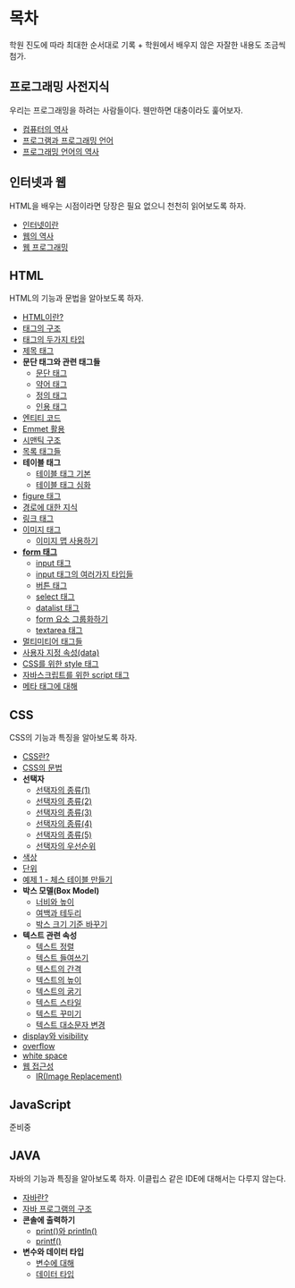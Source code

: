 # 목차
학원 진도에 따라 최대한 순서대로 기록 + 학원에서 배우지 않은 자잘한 내용도 조금씩 첨가.

## 프로그래밍 사전지식
우리는 프로그래밍을 하려는 사람들이다. 웬만하면 대충이라도 훑어보자.

+ [컴퓨터의 역사](https://nihilog.github.io/post/2021-05-03-01-history-of-computer)
+ [프로그램과 프로그래밍 언어](https://nihilog.github.io/post/2021-05-03-02-program-and-programming)
+ [프로그래밍 언어의 역사](https://nihilog.github.io/post/2021-05-03-03-history-of-programming-language)
## 인터넷과 웹
HTML을 배우는 시점이라면 당장은 필요 없으니 천천히 읽어보도록 하자.

+ [인터넷이란](https://nihilog.github.io/post/2021-05-04-01-origin-of-internet)
+ [웹의 역사](https://nihilog.github.io/post/2021-05-04-02-history-of-web)
+ [웹 프로그래밍](https://nihilog.github.io/post/2021-05-04-03-web-programming)
## HTML
HTML의 기능과 문법을 알아보도록 하자.

+ [HTML이란?](./HTML/0.HTML.md)
+ [태그의 구조](./HTML/1.syntax-of-tag.md)
+ [태그의 두가지 타입](./HTML/2.tag-type.md)
+ [제목 태그](./HTML/3.heading-tag.md)
+ **문단 태그와 관련 태그들**
  + [문단 태그](./HTML/4.text-tag/4.1.p-tag.md)
  + [약어 태그](./HTML/4.text-tag/4.2.abbr-tag.md)
  + [정의 태그](./HTML/4.text-tag/4.3.dfn-tag.md)
  + [인용 태그](./HTML/4.text-tag/4.4.q-tags.md)
+ [엔티티 코드](./HTML/5.entity-code.md)
+ [Emmet 활용](./HTML/6.emmet.md)
+ [시맨틱 구조](./HTML/7.semantic-structure-tags.md)
+ [목록 태그들](./HTML/8.list-tags.md)
+ **테이블 태그**
  + [테이블 태그 기본](./HTML/9.table/9.1.table-tag.md)
  + [테이블 태그 심화](./HTML/9.table/9.2.table-extends.md)
+ [figure 태그](./HTML/10.figure-tag.md)
+ [경로에 대한 지식](./HTML/11.directory.md)
+ [링크 태그](./HTML/12.a-tag.md)
+ [이미지 태그](./HTML/13.image/13.1.image-tag.md)
  + [이미지 맵 사용하기](./HTML/13.image/13.2.image-map.md)
+ [**form 태그**](./HTML/14.form/14.1.form-tag.md)
  + [input 태그](./HTML/14.form/14.2.input-tag.md)
  + [input 태그의 여러가지 타입들](./HTML/14.form/14.3.input-types.md)
  + [버튼 태그](./HTML/14.form/14.4.button-tag.md)
  + [select 태그](./HTML/14.form/14.5.select-tag.md)
  + [datalist 태그](./HTML/14.form/14.6.datalist-tag.md)
  + [form 요소 그룹화하기](./HTML/14.form/14.7.fieldset-tag.md)
  + [textarea 태그](./HTML/14.form/14.8.textarea-tag.md)
+ [멀티미티어 태그들](./HTML/15.media-tags.md)
+ [사용자 지정 속성(data)](./HTML/16.data-attr.md)
+ [CSS를 위한 style 태그](./HTML/17.style-tag.md)
+ [자바스크립트를 위한 script 태그](./HTML/18.script-tag.md)
+ [메타 태그에 대해](./HTML/19.meta-tag.md)

## CSS
CSS의 기능과 특징을 알아보도록 하자.

+ [CSS란?](./CSS/0.CSS.md)
+ [CSS의 문법](./CSS/1.syntax-of-css.md)
+ **선택자**
  + [선택자의 종류(1)](./CSS/2.selector/2.1.selector1.md)
  + [선택자의 종류(2)](./CSS/2.selector/2.2.selector2.md)
  + [선택자의 종류(3)](./CSS/2.selector/2.3.selector3.md)
  + [선택자의 종류(4)](./CSS/2.selector/2.4.selector4.md)
  + [선택자의 종류(5)](./CSS/2.selector/2.5.selector5.md)
  + [선택자의 우선순위](./CSS/2.selector/2.6.selector-rank.md)
+ [색상](./CSS/3.color.md)
+ [단위](./CSS/4.unit.md)
+ [예제 1 - 체스 테이블 만들기](./CSS/ex/1.chess-table.md)
+ **박스 모델(Box Model)**
  + [너비와 높이](./CSS/5.box-model/5.1.width-height.md)
  + [여백과 테두리](./CSS/5.box-model/5.2.padding-border-margin.md)
  + [박스 크기 기준 바꾸기](./CSS/6.box-sizing.md)
+ **텍스트 관련 속성**
  + [텍스트 정렬](./CSS/10.text/10.1.text-align.md)
  + [텍스트 들여쓰기](./CSS/10.text/10.2.text-indent.md)
  + [텍스트의 간격](./CSS/10.text/10.3.spacing.md)
  + [텍스트의 높이](./CSS/10.text/10.4.line-height.md)
  + [텍스트의 굵기](./CSS/10.text/10.5.font-weight.md)
  + [텍스트 스타일](./CSS/10.text/10.6.font-style.md)
  + [텍스트 꾸미기](./CSS/10.text/10.7.text-decoration.md)
  + [텍스트 대소문자 변경](./CSS/10.text/10.8.text-trasnform.md)
+ [display와 visibility](./CSS/7.display-and-visibility.md)
+ [overflow](./CSS/8.overflow.md)
+ [white space](./CSS/9.white-space.md)
+ [웹 접근성](./CSS/11.web-accessibility/11.0.intro.md)
  + [IR(Image Replacement)](./CSS/11.web-accessibility/11.1.image-replacement.md)

## JavaScript
준비중

## JAVA
자바의 기능과 특징을 알아보도록 하자. 이클립스 같은 IDE에 대해서는 다루지 않는다.

+ [자바란?](./JAVA/0.JAVA.md)
+ [자바 프로그램의 구조](./JAVA/1.structure-of-class.md)
+ **콘솔에 출력하기**
  + [print()와 println()](./JAVA/2.print/2.1.print-println.md)
  + [printf()](./JAVA/2.print/2.2.printf-method.md)
+ **변수와 데이터 타입**
  + [변수에 대해](./JAVA/3.Variables/3.1.Variables.md)
  + [데이터 타입](./JAVA/3.Variables/3.2.data-type.md)